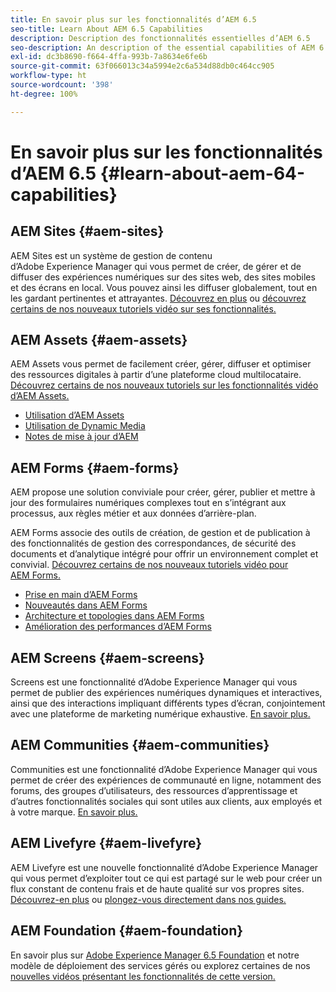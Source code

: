 ```yaml
---
title: En savoir plus sur les fonctionnalités d’AEM 6.5
seo-title: Learn About AEM 6.5 Capabilities
description: Description des fonctionnalités essentielles d’AEM 6.5
seo-description: An description of the essential capabilities of AEM 6.5
exl-id: dc3b8690-f664-4ffa-993b-7a8634e6fe6b
source-git-commit: 63f066013c34a5994e2c6a534d88db0c464cc905
workflow-type: ht
source-wordcount: '398'
ht-degree: 100%

---
```


# En savoir plus sur les fonctionnalités d’AEM 6.5 {#learn-about-aem-64-capabilities}

## AEM Sites {#aem-sites}

AEM Sites est un système de gestion de contenu d’Adobe Experience Manager qui vous permet de créer, de gérer et de diffuser des expériences numériques sur des sites web, des sites mobiles et des écrans en local. Vous pouvez ainsi les diffuser globalement, tout en les gardant pertinentes et attrayantes. [Découvrez en plus](https://www.adobe.com/fr/marketing-cloud/enterprise-content-management/web-cms.html) ou [découvrez certains de nos nouveaux tutoriels vidéo sur ses fonctionnalités.](https://helpx.adobe.com/fr/experience-manager/kt/sites/index/aem-6-5-sites.html)

## AEM Assets {#aem-assets}

AEM Assets vous permet de facilement créer, gérer, diffuser et optimiser des ressources digitales à partir d’une plateforme cloud multilocataire. [Découvrez certains de nos nouveaux tutoriels sur les fonctionnalités vidéo d’AEM Assets.](https://helpx.adobe.com/fr/experience-manager/kt/assets/index/aem-6-4-assets.html)

* [Utilisation d’AEM Assets](/help/assets/manage-assets.md)
* [Utilisation de Dynamic Media](/help/assets/dynamic-media.md)
* [Notes de mise à jour d’AEM](/help/release-notes/release-notes.md)

## AEM Forms {#aem-forms}

AEM propose une solution conviviale pour créer, gérer, publier et mettre à jour des formulaires numériques complexes tout en s’intégrant aux processus, aux règles métier et aux données d’arrière-plan.

AEM Forms associe des outils de création, de gestion et de publication à des fonctionnalités de gestion des correspondances, de sécurité des documents et d’analytique intégré pour offrir un environnement complet et convivial. [Découvrez certains de nos nouveaux tutoriels vidéo pour AEM Forms.](https://helpx.adobe.com/fr/experience-manager/kt/forms/index/aem-6-5-forms.html)

* [Prise en main d’AEM Forms](/help/forms/using/introduction-aem-forms.md)
* [Nouveautés dans AEM Forms](/help/forms/using/whats-new.md)
* [Architecture et topologies dans AEM Forms](/help/forms/using/aem-forms-architecture-deployment.md)
* [Amélioration des performances d’AEM Forms](/help/forms/using/performance-tuning-aem-forms.md)

## AEM Screens {#aem-screens}

Screens est une fonctionnalité d’Adobe Experience Manager qui vous permet de publier des expériences numériques dynamiques et interactives, ainsi que des interactions impliquant différents types d’écran, conjointement avec une plateforme de marketing numérique exhaustive.  [En savoir plus.](https://experienceleague.adobe.com/docs/experience-manager-screens/user-guide/aem-screens-introduction.html?lang=fr)

## AEM Communities {#aem-communities}

Communities est une fonctionnalité d’Adobe Experience Manager qui vous permet de créer des expériences de communauté en ligne, notamment des forums, des groupes d’utilisateurs, des ressources d’apprentissage et d’autres fonctionnalités sociales qui sont utiles aux clients, aux employés et à votre marque. [En savoir plus.](https://www.adobe.com/fr/marketing-cloud/enterprise-content-management/social-community-cms.html)

## AEM Livefyre {#aem-livefyre}

AEM Livefyre est une nouvelle fonctionnalité d’Adobe Experience Manager qui vous permet d’exploiter tout ce qui est partagé sur le web pour créer un flux constant de contenu frais et de haute qualité sur vos propres sites. [Découvrez-en plus](https://www.adobe.com/fr/marketing-cloud/enterprise-content-management/ugc-content-platform.html) ou [plongez-vous directement dans nos guides.](https://answers.livefyre.com/product/livefyre-for-adobe-experience-manager-aem/)

## AEM Foundation {#aem-foundation}

En savoir plus sur [Adobe Experience Manager 6.5 Foundation](/help/sites-deploying/home.md) et notre modèle de déploiement des services gérés ou explorez certaines de nos [nouvelles vidéos présentant les fonctionnalités de cette version.](https://helpx.adobe.com/fr/experience-manager/kt/sites/index/aem-6-5-sites.html)
